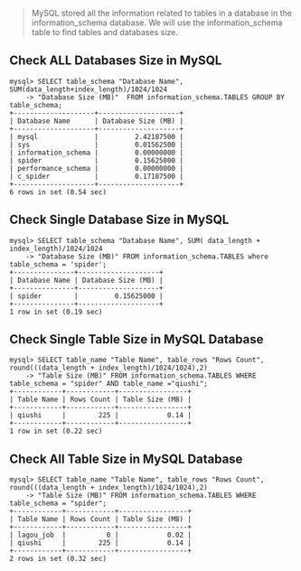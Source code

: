 > MySQL stored all the information related to tables in a database in the information_schema database. We will use the information_schema table to find tables and databases size.

## Check ALL Databases Size in MySQL
```
mysql> SELECT table_schema "Database Name", SUM(data_length+index_length)/1024/1024
    -> "Database Size (MB)"  FROM information_schema.TABLES GROUP BY table_schema;
+--------------------+--------------------+
| Database Name      | Database Size (MB) |
+--------------------+--------------------+
| mysql              |         2.42187500 |
| sys                |         0.01562500 |
| information_schema |         0.00000000 |
| spider             |         0.15625000 |
| performance_schema |         0.00000000 |
| c_spider           |         0.17187500 |
+--------------------+--------------------+
6 rows in set (0.54 sec)
```

## Check Single Database Size in MySQL
```
mysql> SELECT table_schema "Database Name", SUM( data_length + index_length)/1024/1024
    -> "Database Size (MB)" FROM information_schema.TABLES where table_schema = 'spider';
+---------------+--------------------+
| Database Name | Database Size (MB) |
+---------------+--------------------+
| spider        |         0.15625000 |
+---------------+--------------------+
1 row in set (0.19 sec)
```

## Check Single Table Size in MySQL Database
```
mysql> SELECT table_name "Table Name", table_rows "Rows Count", round(((data_length + index_length)/1024/1024),2)
    -> "Table Size (MB)" FROM information_schema.TABLES WHERE table_schema = "spider" AND table_name ="qiushi";
+------------+------------+-----------------+
| Table Name | Rows Count | Table Size (MB) |
+------------+------------+-----------------+
| qiushi     |        225 |            0.14 |
+------------+------------+-----------------+
1 row in set (0.22 sec)
```

## Check All Table Size in MySQL Database

```
mysql> SELECT table_name "Table Name", table_rows "Rows Count", round(((data_length + index_length)/1024/1024),2)
    -> "Table Size (MB)" FROM information_schema.TABLES WHERE table_schema = "spider";
+------------+------------+-----------------+
| Table Name | Rows Count | Table Size (MB) |
+------------+------------+-----------------+
| lagou_job  |          0 |            0.02 |
| qiushi     |        225 |            0.14 |
+------------+------------+-----------------+
2 rows in set (0.32 sec)
```
